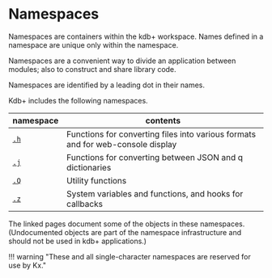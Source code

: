 # Namespaces



Namespaces are containers within the kdb+ workspace.
Names defined in a namespace are unique only within the namespace.

Namespaces are a convenient way to divide an application between modules; also to construct and share library code.

Namespaces are identified by a leading dot in their names.

Kdb+ includes the following namespaces.

namespace | contents
----------|----------
[`.h`](../ref/doth.md) | Functions for converting files into various formats and for web-console display
[`.j`](../ref/dotj.md) | Functions for converting between JSON and q dictionaries
[`.Q`](../ref/dotq.md) | Utility functions
[`.z`](../ref/dotz.md) | System variables and functions, and hooks for callbacks

The linked pages document some of the objects in these namespaces. 
(Undocumented objects are part of the namespace infrastructure and should not be used in kdb+ applications.) 

!!! warning "These and all single-character namespaces are reserved for use by Kx."